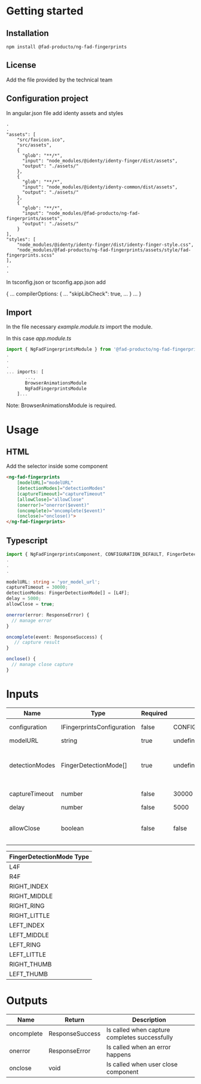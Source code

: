 # Getting started

## Installation

```
npm install @fad-producto/ng-fad-fingerprints
```

## License

Add the file provided by the technical team


## Configuration project

In angular.json file add identy assets and styles

```
.
.
"assets": [
    "src/favicon.ico",
    "src/assets",
    {
      "glob": "**/*",
      "input": "node_modules/@identy/identy-finger/dist/assets",
      "output": "./assets/"
    },
    {
      "glob": "**/*",
      "input": "node_modules/@identy/identy-common/dist/assets",
      "output": "./assets/"
    },
    {
      "glob": "**/*",
      "input": "node_modules/@fad-producto/ng-fad-fingerprints/assets",
      "output": "./assets/"
    }
],
"styles": [
    "node_modules/@identy/identy-finger/dist/identy-finger-style.css",
    "node_modules/@fad-producto/ng-fad-fingerprints/assets/style/fad-fingerprints.scss"
],
.
.
```

In tsconfig.json or tsconfig.app.json add

{
  ...
  compilerOptions: {
    ...
  "skipLibCheck": true,
    ...
  }
  ...
}

## Import

In the file necessary *example.module.ts* import the module.

In this case  *app.module.ts*

``` ts
import { NgFadFingerprintsModule } from '@fad-producto/ng-fad-fingerprints';
.
.
.
... imports: [
       ...,
       BrowserAnimationsModule 
       NgFadFingerprintsModule
    ]...
```

Note: BrowserAnimationsModule is required.

# Usage

## HTML

Add the selector inside some component

``` html
<ng-fad-fingerprints 
    [modelURL]="modelURL"
    [detectionModes]="detectionModes"
    [captureTimeout]="captureTimeout"
    [allowClose]="allowClose"
    (onerror)="onerror($event)" 
    (oncomplete)="oncomplete($event)"
    (onclose)="onclose()">
</ng-fad-fingerprints>
```

## Typescript

```ts
import { NgFadFingerprintsComponent, CONFIGURATION_DEFAULT, FingerDetectionMode, IFingerprintsConfiguration, ResponseError, ResponseSuccess } from '@fad-producto/ng-fad-fingerprints';
.
.
.

modelURL: string = 'yor_model_url';
captureTimeout = 30000;
detectionModes: FingerDetectionMode[] = [L4F];
delay = 5000;
allowClose = true;

onerror(error: ResponseError) {
  // manage error
}

oncomplete(event: ResponseSuccess) {
   // capture result
}

onclose() {
  // manage close capture
}
```

# Inputs

| Name                  | Type                       |  Required  | Default               | Description                                                |
| --------------------- | -------------------------- | ---------- |---------------------- | ---------------------------------------------------------- |
| configuration         | IFingerprintsConfiguration |  false     | CONFIGURATION_DEFAULT | Configuration module                                       |
| modelURL              | string                     |  true      | undefined             | Server url                                                 |
| detectionModes        | FingerDetectionMode[]      |  true      | undefined             | Hand (right or left) and fingers (4F or thumb) to capture  |
| captureTimeout        | number                     |  false     | 30000                 | Set capture timeout                                        |
| delay                 | number                     |  false     | 5000                  | Set init delay                                             |
| allowClose            | boolean                    |  false     | false                 | Button that allows you to close the capture                |


| FingerDetectionMode Type |
| ------------------------ |
| L4F                      |
| R4F                      |
| RIGHT_INDEX              |
| RIGHT_MIDDLE             |
| RIGHT_RING               |
| RIGHT_LITTLE             |
| LEFT_INDEX               |
| LEFT_MIDDLE              |
| LEFT_RING                |
| LEFT_LITTLE              |
| RIGHT_THUMB              |
| LEFT_THUMB               |


# Outputs

| Name           | Return          | Description                                    |
| -------------- | --------------- | ---------------------------------------------- |
| oncomplete     | ResponseSuccess | Is called when capture completes successfully  |
| onerror        | ResponseError   | Is called when an error happens                |
| onclose        | void            | Is called when user close component            |
